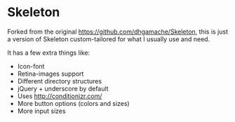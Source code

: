 # Skeleton

Forked from the original https://github.com/dhgamache/Skeleton, this is just a version of Skeleton custom-tailored for what I usually use and need.

It has a few extra things like:

* Icon-font
* Retina-images support
* Different directory structures
* jQuery + underscore by default
* Uses http://conditionizr.com/
* More button options (colors and sizes)
* More input sizes